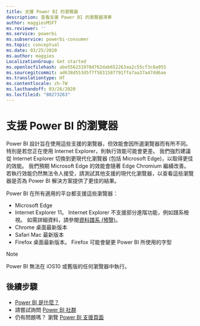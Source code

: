 ```yaml
---
title: 支援 Power BI 的瀏覽器
description: 查看支援 Power BI 的瀏覽器清單
author: maggiesMSFT
ms.reviewer: ''
ms.service: powerbi
ms.subservice: powerbi-consumer
ms.topic: conceptual
ms.date: 03/25/2020
ms.author: maggies
LocalizationGroup: Get started
ms.openlocfilehash: abe556231978d762dab652263aa2c55cf3c8a955
ms.sourcegitcommit: ad638d553d5f7f5831587791ffa7aa37a47dd6ae
ms.translationtype: HT
ms.contentlocale: zh-TW
ms.lasthandoff: 03/26/2020
ms.locfileid: "80273263"
---
```

# <a name="supported-browsers-for-power-bi"></a>支援 Power BI 的瀏覽器

Power BI 設計旨在使用這些支援的瀏覽器，但效能會因所選瀏覽器而有所不同。 特別是若您正在使用 Internet Explorer，則執行效能可能會更差。 我們強烈建議從 Internet Explorer 切換到更現代化瀏覽器 (包括 Microsoft Edge)，以取得更佳的效能。 我們預期 Microsoft Edge 的效能會隨著 Edge Chromium 繼續改善。 若執行效能仍然無法令人接受，請測試其他支援的現代化瀏覽器，以查看這些瀏覽器是否為 Power BI 解決方案提供了更佳的結果。

Power BI 在所有適用的平台都支援這些瀏覽器：

- Microsoft Edge
- Internet Explorer 11。 Internet Explorer 不支援部分進階功能，例如譜系檢視。 如需詳細資料，請參閱[資料譜系 (預覽)](collaborate-share/service-data-lineage.md)。
- Chrome 桌面最新版本
- Safari Mac 最新版本
- Firefox 桌面最新版本。 Firefox 可能會變更 Power BI 所使用的字型 

> [!NOTE]
> Power BI 無法在 iOS10 或舊版的任何瀏覽器中執行。

## <a name="next-steps"></a>後續步驟
* [Power BI 是什麼？](power-bi-overview.md)
* 請嘗試詢問 [Power BI 社群](https://community.powerbi.com/)
* 仍有問題嗎？ 瀏覽 [Power BI 支援頁面](https://powerbi.microsoft.com/support/)
